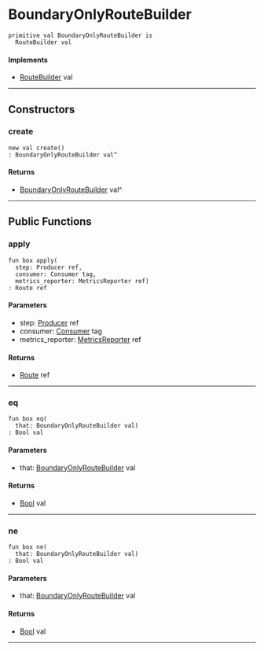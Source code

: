 # BoundaryOnlyRouteBuilder

```pony
primitive val BoundaryOnlyRouteBuilder is
  RouteBuilder val
```

#### Implements

* [RouteBuilder](wallaroo-core-routing-RouteBuilder) val

---

## Constructors

### create

```pony
new val create()
: BoundaryOnlyRouteBuilder val^
```

#### Returns

* [BoundaryOnlyRouteBuilder](wallaroo-core-routing-BoundaryOnlyRouteBuilder) val^

---

## Public Functions

### apply

```pony
fun box apply(
  step: Producer ref,
  consumer: Consumer tag,
  metrics_reporter: MetricsReporter ref)
: Route ref
```
#### Parameters

*   step: [Producer](wallaroo-core-common-Producer) ref
*   consumer: [Consumer](wallaroo-core-common-Consumer) tag
*   metrics_reporter: [MetricsReporter](wallaroo-core-metrics-MetricsReporter) ref

#### Returns

* [Route](wallaroo-core-routing-Route) ref

---

### eq

```pony
fun box eq(
  that: BoundaryOnlyRouteBuilder val)
: Bool val
```
#### Parameters

*   that: [BoundaryOnlyRouteBuilder](wallaroo-core-routing-BoundaryOnlyRouteBuilder) val

#### Returns

* [Bool](builtin-Bool) val

---

### ne

```pony
fun box ne(
  that: BoundaryOnlyRouteBuilder val)
: Bool val
```
#### Parameters

*   that: [BoundaryOnlyRouteBuilder](wallaroo-core-routing-BoundaryOnlyRouteBuilder) val

#### Returns

* [Bool](builtin-Bool) val

---

